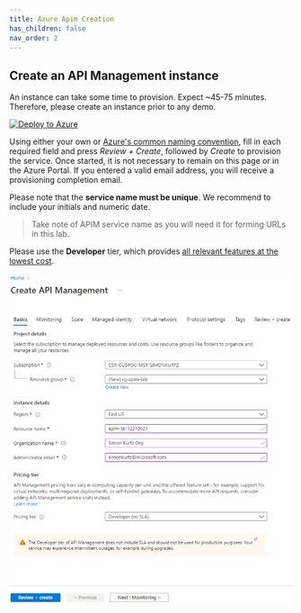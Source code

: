 ```yaml
---
title: Azure Apim Creation
has_children: false
nav_order: 2
---
```



## Create an API Management instance

An instance can take some time to provision. Expect ~45-75 minutes. Therefore, please create an instance prior to any demo.

[![Deploy to Azure](https://azuredeploy.net/deploybutton.png)](https://portal.azure.com/#create/Microsoft.ApiManagement)

Using either your own or [Azure's common naming convention](https://docs.microsoft.com/en-us/azure/cloud-adoption-framework/ready/azure-best-practices/resource-naming), fill in each required field and press *Review + Create*, followed by *Create* to provision the service. Once started, it is not necessary to remain on this page or in the Azure Portal. If you entered a valid email address, you will receive a provisioning completion email.

Please note that the **service name must be unique**. We recommend to include your initials and numeric date.

> Take note of APIM service name as you will need it for forming URLs in this lab.

Please use the **Developer** tier, which provides [all relevant features at the lowest cost](https://azure.microsoft.com/en-us/pricing/details/api-management/#pricing). 

![APIM deploy blade](../../assets/images/apim-deploy-blade.png)
